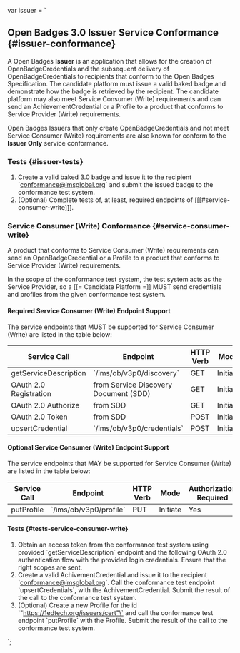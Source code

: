 var issuer = `

## Open Badges 3.0 Issuer Service Conformance {#issuer-conformance}

A Open Badges **Issuer** is an application that allows for the creation of OpenBadgeCredentials and the subsequent delivery of OpenBadgeCredentials to recipients that conform to the Open Badges Specification. The candidate platform must issue a valid baked badge and demonstrate how the badge is retrieved by the recipient. The candidate platform may also meet Service Consumer (Write) requirements and can send an AchievementCredential or a Profile to a product that conforms to Service Provider (Write) requirements.

<div class="note">
Open Badges Issuers that only create OpenBadgeCredentials and not meet Service Consumer (Write) requirements are also known for conform to the <b>Issuer Only</b> service conformance.
</div>

### Tests {#issuer-tests}

1. Create a valid baked 3.0 badge and issue it to the recipient \`conformance@imsglobal.org\` and submit the issued badge to the conformance test system.
1. (Optional) Complete tests of, at least, required endpoints of [[[#service-consumer-write]]].

### Service Consumer (Write) Conformance {#service-consumer-write}

A product that conforms to Service Consumer (Write) requirements can send an OpenBadgeCredential or a Profile to a product that conforms to Service Provider (Write) requirements.

<div class="note">
  In the scope of the conformance test system, the test system acts as the Service Provider, so a [[= Candidate Platform =]] MUST send credentials and profiles from the given conformance test system.
</div>

#### Required Service Consumer (Write) Endpoint Support

The service endpoints that MUST be supported for Service Consumer (Write) are listed in the table below:

Service Call | Endpoint | HTTP Verb | Mode | Authorization<br />Required
------------ | -------- | --------- | ---- | ---------------------------
getServiceDescription | \`/ims/ob/v3p0/discovery\` | GET | Initiate | No
OAuth 2.0 Registration | from Service Discovery Document (SDD) | GET | Initiate | No
OAuth 2.0 Authorize | from SDD | GET | Initiate | No
OAuth 2.0 Token | from SDD | POST | Initiate | No
upsertCredential | \`/ims/ob/v3p0/credentials\` | POST | Initiate | Yes

#### Optional Service Consumer (Write) Endpoint Support

The service endpoints that MAY be supported for Service Consumer (Write) are listed in the table below:

Service Call | Endpoint | HTTP Verb | Mode | Authorization<br />Required
------------ | -------- | --------- | ---- | ---------------------------
putProfile | \`/ims/ob/v3p0/profile\` | PUT | Initiate | Yes

#### Tests {#tests-service-consumer-write}

1. Obtain an access token from the conformance test system using provided \`getServiceDescription\` endpoint and the following OAuth 2.0 authentication flow with the provided login credentials. Ensure that the right scopes are sent.
1. Create a valid AchivementCredential and issue it to the recipient \`conformance@imsglobal.org\`. Call the conformance test endpoint \`upsertCredentials\`, with the AchivementCredential. Submit the result of the call to the conformance test system.
1. (Optional) Create a new Profile for the id \`"https://1edtech.org/issuers/cert"\` and call the conformance test endpoint \`putProfile\` with the Profile. Submit the result of the call to the conformance test system.

`;
